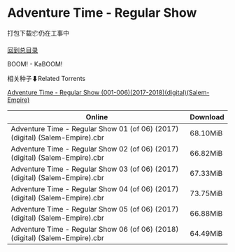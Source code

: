 # Adventure Time - Regular Show

打包下载📦仍在工事中

[回到总目录](/Catalogs.md)

BOOM! - KaBOOM!





相关种子⬇Related Torrents

[Adventure Time - Regular Show (001-006)(2017-2018)(digital)(Salem-Empire)](https://github.com/alicewish/markdown/blob/master/torrent/Adventure-Time---Regular-Show--001-006--2017-2018--digital--Salem-Empire.md)

Online | Download
--- | ---
Adventure Time - Regular Show 01 (of 06) (2017) (digital) (Salem-Empire).cbr | 68.10MiB
Adventure Time - Regular Show 02 (of 06) (2017) (digital) (Salem-Empire).cbr | 66.82MiB
Adventure Time - Regular Show 03 (of 06) (2017) (digital) (Salem-Empire).cbr | 67.33MiB
Adventure Time - Regular Show 04 (of 06) (2017) (digital) (Salem-Empire).cbr | 73.75MiB
Adventure Time - Regular Show 05 (of 06) (2017) (digital) (Salem-Empire).cbr | 66.88MiB
Adventure Time - Regular Show 06 (of 06) (2018) (digital) (Salem-Empire).cbr | 64.49MiB
